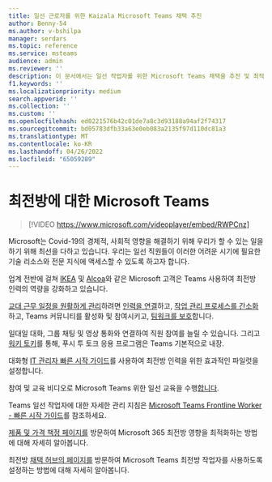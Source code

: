 ```yaml
---
title: 일선 근로자를 위한 Kaizala Microsoft Teams 채택 추진
author: Benny-54
ms.author: v-bshilpa
manager: serdars
ms.topic: reference
ms.service: msteams
audience: admin
ms.reviewer: ''
description: 이 문서에서는 일선 작업자를 위한 Microsoft Teams 채택을 추진 및 최적화하는 방법을 설명합니다.
f1.keywords: ''
ms.localizationpriority: medium
search.appverid: ''
ms.collection: ''
ms.custom: ''
ms.openlocfilehash: ed0221576b42c01de7a8c3d93188a94af2f74317
ms.sourcegitcommit: bd05783dfb33a63e0eb083a2135f97d110dc81a3
ms.translationtype: MT
ms.contentlocale: ko-KR
ms.lasthandoff: 04/26/2022
ms.locfileid: "65059289"
---
```

# <a name="microsoft-teams-for-frontline"></a>최전방에 대한 Microsoft Teams

> [!VIDEO https://www.microsoft.com/videoplayer/embed/RWPCnz]

Microsoft는 Covid-19의 경제적, 사회적 영향을 해결하기 위해 우리가 할 수 있는 일을 하기 위해 최선을 다하고 있습니다. 우리는 일선 직원들이 이러한 어려운 시기에 필요한 기술 리소스와 전문 지식에 액세스할 수 있도록 하고자 합니다.

업계 전반에 걸쳐 [IKEA](https://customers.microsoft.com/story/799203-ikea-retailers-teams) 및 [Alcoa](https://customers.microsoft.com/story/837930-alcoa-manufacturing-teams)와 같은 Microsoft 고객은 Teams 사용하여 최전방 인력의 역량을 강화하고 있습니다.

[교대 근무 일정을 원활하게 관리](/microsoftteams/expand-teams-across-your-org/shifts-for-teams-landing-page)하려면 [인력을 연결](https://query.prod.cms.rt.microsoft.com/cms/api/am/binary/RE4M6Xi)하고, [작업 관리 프로세스를 간소화](https://query.prod.cms.rt.microsoft.com/cms/api/am/binary/RE4M4Uq)하고, Teams 커뮤니티를 활성화 및 참여시키고, [팀워크를 보호](/microsoftteams/teams-security-guide)합니다.

일대일 대화, 그룹 채팅 및 영상 통화와 연결하여 직원 참여를 늘릴 수 있습니다. 그리고 [워키 토키](/MicrosoftTeams/walkie-talkie)를 통해, 푸시 투 토크 응용 프로그램은 Teams 기본적으로 내장.

대화형 [IT 관리자 빠른 시작 가이드](https://config-flw-interactive-guide.immersivelearning.online/)를 사용하여 최전방 인력을 위한 효과적인 파일럿을 설정합니다.

참여 및 교육 비디오로 Microsoft Teams 위한 일선 교육을 수행[합니다](https://support.microsoft.com/office/what-is-shifts-f8efe6e4-ddb3-4d23-b81b-bb812296b821).

Teams 일선 작업자에 대한 자세한 관리 지침은 [Microsoft Teams Frontline Worker - 빠른 시작 가이드](/Microsoftteams/flw-quickstart)를 참조하세요.

[제품 및 가격 책정 페이지를](https://www.microsoft.com/microsoft-365/enterprise/frontline) 방문하여 Microsoft 365 최전방 영향을 최적화하는 방법에 대해 자세히 알아봅니다.

최전방 [채택 허브의 페이지를](https://adoption.microsoft.com/microsoft-teams/frontline-workers/) 방문하여 Microsoft Teams 최전방 작업자를 사용하도록 설정하는 방법에 대해 자세히 알아봅니다.
